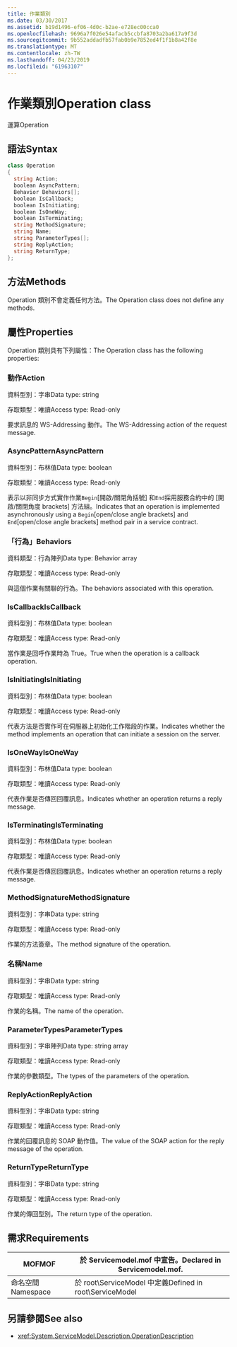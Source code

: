 ```yaml
---
title: 作業類別
ms.date: 03/30/2017
ms.assetid: b19d1496-ef06-4d0c-b2ae-e728ec00cca0
ms.openlocfilehash: 9696a7f026e54afacb5ccbfa8703a2ba617a9f3d
ms.sourcegitcommit: 9b552addadfb57fab0b9e7852ed4f1f1b8a42f8e
ms.translationtype: MT
ms.contentlocale: zh-TW
ms.lasthandoff: 04/23/2019
ms.locfileid: "61963107"
---
```

# <a name="operation-class"></a><span data-ttu-id="de4ec-102">作業類別</span><span class="sxs-lookup"><span data-stu-id="de4ec-102">Operation class</span></span>
<span data-ttu-id="de4ec-103">運算</span><span class="sxs-lookup"><span data-stu-id="de4ec-103">Operation</span></span>  
  
## <a name="syntax"></a><span data-ttu-id="de4ec-104">語法</span><span class="sxs-lookup"><span data-stu-id="de4ec-104">Syntax</span></span>  
  
```csharp
class Operation  
{  
  string Action;  
  boolean AsyncPattern;  
  Behavior Behaviors[];  
  boolean IsCallback;  
  boolean IsInitiating;  
  boolean IsOneWay;  
  boolean IsTerminating;  
  string MethodSignature;  
  string Name;  
  string ParameterTypes[];  
  string ReplyAction;  
  string ReturnType;  
};  
```  
  
## <a name="methods"></a><span data-ttu-id="de4ec-105">方法</span><span class="sxs-lookup"><span data-stu-id="de4ec-105">Methods</span></span>  
 <span data-ttu-id="de4ec-106">Operation 類別不會定義任何方法。</span><span class="sxs-lookup"><span data-stu-id="de4ec-106">The Operation class does not define any methods.</span></span>  
  
## <a name="properties"></a><span data-ttu-id="de4ec-107">屬性</span><span class="sxs-lookup"><span data-stu-id="de4ec-107">Properties</span></span>  
 <span data-ttu-id="de4ec-108">Operation 類別具有下列屬性：</span><span class="sxs-lookup"><span data-stu-id="de4ec-108">The Operation class has the following properties:</span></span>  
  
### <a name="action"></a><span data-ttu-id="de4ec-109">動作</span><span class="sxs-lookup"><span data-stu-id="de4ec-109">Action</span></span>  
 <span data-ttu-id="de4ec-110">資料型別：字串</span><span class="sxs-lookup"><span data-stu-id="de4ec-110">Data type: string</span></span>  
  
 <span data-ttu-id="de4ec-111">存取類型：唯讀</span><span class="sxs-lookup"><span data-stu-id="de4ec-111">Access type: Read-only</span></span>  
  
 <span data-ttu-id="de4ec-112">要求訊息的 WS-Addressing 動作。</span><span class="sxs-lookup"><span data-stu-id="de4ec-112">The WS-Addressing action of the request message.</span></span>  
  
### <a name="asyncpattern"></a><span data-ttu-id="de4ec-113">AsyncPattern</span><span class="sxs-lookup"><span data-stu-id="de4ec-113">AsyncPattern</span></span>  
 <span data-ttu-id="de4ec-114">資料型別：布林值</span><span class="sxs-lookup"><span data-stu-id="de4ec-114">Data type: boolean</span></span>  
  
 <span data-ttu-id="de4ec-115">存取類型：唯讀</span><span class="sxs-lookup"><span data-stu-id="de4ec-115">Access type: Read-only</span></span>  
  
 <span data-ttu-id="de4ec-116">表示以非同步方式實作作業`Begin`[開啟/關閉角括號] 和`End`採用服務合約中的 [開啟/關閉角度 brackets] 方法組。</span><span class="sxs-lookup"><span data-stu-id="de4ec-116">Indicates that an operation is implemented asynchronously using a `Begin`[open/close angle brackets] and `End`[open/close angle brackets] method pair in a service contract.</span></span>  
  
### <a name="behaviors"></a><span data-ttu-id="de4ec-117">「行為」</span><span class="sxs-lookup"><span data-stu-id="de4ec-117">Behaviors</span></span>  
 <span data-ttu-id="de4ec-118">資料類型：行為陣列</span><span class="sxs-lookup"><span data-stu-id="de4ec-118">Data type: Behavior array</span></span>  
  
 <span data-ttu-id="de4ec-119">存取類型：唯讀</span><span class="sxs-lookup"><span data-stu-id="de4ec-119">Access type: Read-only</span></span>  
  
 <span data-ttu-id="de4ec-120">與這個作業有關聯的行為。</span><span class="sxs-lookup"><span data-stu-id="de4ec-120">The behaviors associated with this operation.</span></span>  
  
### <a name="iscallback"></a><span data-ttu-id="de4ec-121">IsCallback</span><span class="sxs-lookup"><span data-stu-id="de4ec-121">IsCallback</span></span>  
 <span data-ttu-id="de4ec-122">資料型別：布林值</span><span class="sxs-lookup"><span data-stu-id="de4ec-122">Data type: boolean</span></span>  
  
 <span data-ttu-id="de4ec-123">存取類型：唯讀</span><span class="sxs-lookup"><span data-stu-id="de4ec-123">Access type: Read-only</span></span>  
  
 <span data-ttu-id="de4ec-124">當作業是回呼作業時為 True。</span><span class="sxs-lookup"><span data-stu-id="de4ec-124">True when the operation is a callback operation.</span></span>  
  
### <a name="isinitiating"></a><span data-ttu-id="de4ec-125">IsInitiating</span><span class="sxs-lookup"><span data-stu-id="de4ec-125">IsInitiating</span></span>  
 <span data-ttu-id="de4ec-126">資料型別：布林值</span><span class="sxs-lookup"><span data-stu-id="de4ec-126">Data type: boolean</span></span>  
  
 <span data-ttu-id="de4ec-127">存取類型：唯讀</span><span class="sxs-lookup"><span data-stu-id="de4ec-127">Access type: Read-only</span></span>  
  
 <span data-ttu-id="de4ec-128">代表方法是否實作可在伺服器上初始化工作階段的作業。</span><span class="sxs-lookup"><span data-stu-id="de4ec-128">Indicates whether the method implements an operation that can initiate a session on the server.</span></span>  
  
### <a name="isoneway"></a><span data-ttu-id="de4ec-129">IsOneWay</span><span class="sxs-lookup"><span data-stu-id="de4ec-129">IsOneWay</span></span>  
 <span data-ttu-id="de4ec-130">資料型別：布林值</span><span class="sxs-lookup"><span data-stu-id="de4ec-130">Data type: boolean</span></span>  
  
 <span data-ttu-id="de4ec-131">存取類型：唯讀</span><span class="sxs-lookup"><span data-stu-id="de4ec-131">Access type: Read-only</span></span>  
  
 <span data-ttu-id="de4ec-132">代表作業是否傳回回覆訊息。</span><span class="sxs-lookup"><span data-stu-id="de4ec-132">Indicates whether an operation returns a reply message.</span></span>  
  
### <a name="isterminating"></a><span data-ttu-id="de4ec-133">IsTerminating</span><span class="sxs-lookup"><span data-stu-id="de4ec-133">IsTerminating</span></span>  
 <span data-ttu-id="de4ec-134">資料型別：布林值</span><span class="sxs-lookup"><span data-stu-id="de4ec-134">Data type: boolean</span></span>  
  
 <span data-ttu-id="de4ec-135">存取類型：唯讀</span><span class="sxs-lookup"><span data-stu-id="de4ec-135">Access type: Read-only</span></span>  
  
 <span data-ttu-id="de4ec-136">代表作業是否傳回回覆訊息。</span><span class="sxs-lookup"><span data-stu-id="de4ec-136">Indicates whether an operation returns a reply message.</span></span>  
  
### <a name="methodsignature"></a><span data-ttu-id="de4ec-137">MethodSignature</span><span class="sxs-lookup"><span data-stu-id="de4ec-137">MethodSignature</span></span>  
 <span data-ttu-id="de4ec-138">資料型別：字串</span><span class="sxs-lookup"><span data-stu-id="de4ec-138">Data type: string</span></span>  
  
 <span data-ttu-id="de4ec-139">存取類型：唯讀</span><span class="sxs-lookup"><span data-stu-id="de4ec-139">Access type: Read-only</span></span>  
  
 <span data-ttu-id="de4ec-140">作業的方法簽章。</span><span class="sxs-lookup"><span data-stu-id="de4ec-140">The method signature of the operation.</span></span>  
  
### <a name="name"></a><span data-ttu-id="de4ec-141">名稱</span><span class="sxs-lookup"><span data-stu-id="de4ec-141">Name</span></span>  
 <span data-ttu-id="de4ec-142">資料型別：字串</span><span class="sxs-lookup"><span data-stu-id="de4ec-142">Data type: string</span></span>  
  
 <span data-ttu-id="de4ec-143">存取類型：唯讀</span><span class="sxs-lookup"><span data-stu-id="de4ec-143">Access type: Read-only</span></span>  
  
 <span data-ttu-id="de4ec-144">作業的名稱。</span><span class="sxs-lookup"><span data-stu-id="de4ec-144">The name of the operation.</span></span>  
  
### <a name="parametertypes"></a><span data-ttu-id="de4ec-145">ParameterTypes</span><span class="sxs-lookup"><span data-stu-id="de4ec-145">ParameterTypes</span></span>  
 <span data-ttu-id="de4ec-146">資料型別：字串陣列</span><span class="sxs-lookup"><span data-stu-id="de4ec-146">Data type: string array</span></span>  
  
 <span data-ttu-id="de4ec-147">存取類型：唯讀</span><span class="sxs-lookup"><span data-stu-id="de4ec-147">Access type: Read-only</span></span>  
  
 <span data-ttu-id="de4ec-148">作業的參數類型。</span><span class="sxs-lookup"><span data-stu-id="de4ec-148">The types of the parameters of the operation.</span></span>  
  
### <a name="replyaction"></a><span data-ttu-id="de4ec-149">ReplyAction</span><span class="sxs-lookup"><span data-stu-id="de4ec-149">ReplyAction</span></span>  
 <span data-ttu-id="de4ec-150">資料型別：字串</span><span class="sxs-lookup"><span data-stu-id="de4ec-150">Data type: string</span></span>  
  
 <span data-ttu-id="de4ec-151">存取類型：唯讀</span><span class="sxs-lookup"><span data-stu-id="de4ec-151">Access type: Read-only</span></span>  
  
 <span data-ttu-id="de4ec-152">作業的回覆訊息的 SOAP 動作值。</span><span class="sxs-lookup"><span data-stu-id="de4ec-152">The value of the SOAP action for the reply message of the operation.</span></span>  
  
### <a name="returntype"></a><span data-ttu-id="de4ec-153">ReturnType</span><span class="sxs-lookup"><span data-stu-id="de4ec-153">ReturnType</span></span>  
 <span data-ttu-id="de4ec-154">資料型別：字串</span><span class="sxs-lookup"><span data-stu-id="de4ec-154">Data type: string</span></span>  
  
 <span data-ttu-id="de4ec-155">存取類型：唯讀</span><span class="sxs-lookup"><span data-stu-id="de4ec-155">Access type: Read-only</span></span>  
  
 <span data-ttu-id="de4ec-156">作業的傳回型別。</span><span class="sxs-lookup"><span data-stu-id="de4ec-156">The return type of the operation.</span></span>  
  
## <a name="requirements"></a><span data-ttu-id="de4ec-157">需求</span><span class="sxs-lookup"><span data-stu-id="de4ec-157">Requirements</span></span>  
  
|<span data-ttu-id="de4ec-158">MOF</span><span class="sxs-lookup"><span data-stu-id="de4ec-158">MOF</span></span>|<span data-ttu-id="de4ec-159">於 Servicemodel.mof 中宣告。</span><span class="sxs-lookup"><span data-stu-id="de4ec-159">Declared in Servicemodel.mof.</span></span>|  
|---------|-----------------------------------|  
|<span data-ttu-id="de4ec-160">命名空間</span><span class="sxs-lookup"><span data-stu-id="de4ec-160">Namespace</span></span>|<span data-ttu-id="de4ec-161">於 root\ServiceModel 中定義</span><span class="sxs-lookup"><span data-stu-id="de4ec-161">Defined in root\ServiceModel</span></span>|  
  
## <a name="see-also"></a><span data-ttu-id="de4ec-162">另請參閱</span><span class="sxs-lookup"><span data-stu-id="de4ec-162">See also</span></span>

- <xref:System.ServiceModel.Description.OperationDescription>
